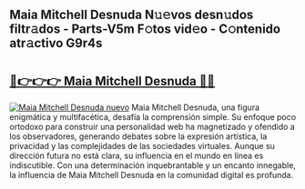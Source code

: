 ## Maia Mitchell Desnuda N𝚞𝚎vos desn𝚞dos filtr𝚊dos - Parts-V5m F𝚘tos vid𝚎o - C𝚘ntenido atr𝚊ctivo G9r4s

# <h2><a href="http://mb16mci.tromn.icu/?c=Maia+Mitchell+Desnuda">🔗👉👉👉 Maia Mitchell Desnuda 🔗🔗</a></h2>

[![Maia Mitchell Desnuda nuevo](https://i.imgur.com/pEAQMta.gif)](http://mb16mci.tromn.icu/?c=Maia+Mitchell+Desnuda)
Maia Mitchell Desnuda, una figura enigmática y multifacética, desafía la comprensión simple. Su enfoque poco ortodoxo para construir una personalidad web ha magnetizado y ofendido a los observadores, generando debates sobre la expresión artística, la privacidad y las complejidades de las sociedades virtuales. Aunque su dirección futura no está clara, su influencia en el mundo en línea es indiscutible. Con una determinación inquebrantable y un encanto innegable, la influencia de Maia Mitchell Desnuda en la comunidad digital es profunda.
